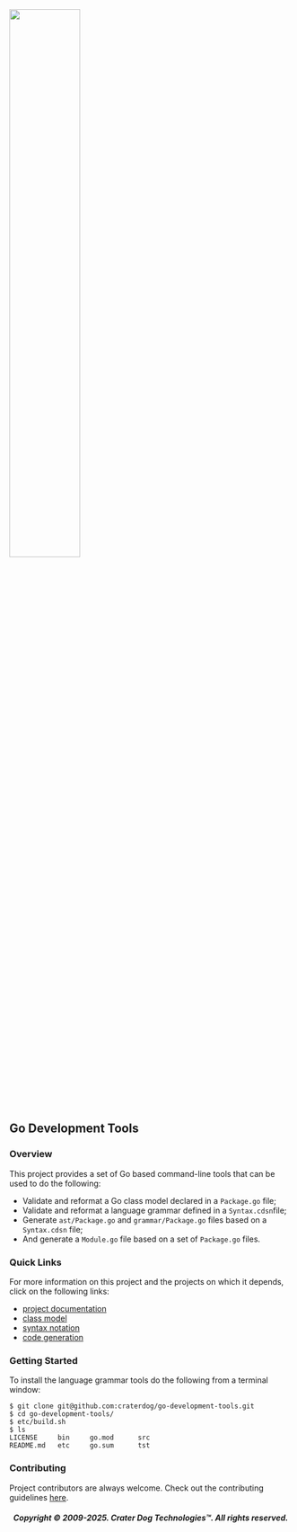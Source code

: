 <img src="https://craterdog.com/images/CraterDog.png" width="50%">

## Go Development Tools

### Overview
This project provides a set of Go based command-line tools that can be used to
do the following:
 * Validate and reformat a Go class model declared in a `Package.go` file;
 * Validate and reformat a language grammar defined in a `Syntax.cdsn`file;
 * Generate `ast/Package.go` and `grammar/Package.go` files based on a `Syntax.cdsn`
   file;
 * And generate a `Module.go` file based on a set of `Package.go` files.

### Quick Links
For more information on this project and the projects on which it depends, click
on the following links:
 * [project documentation](https://github.com/craterdog/go-development-tools/wiki)
 * [class model](https://github.com/craterdog/go-class-model/wiki)
 * [syntax notation](https://github.com/craterdog/go-syntax-notation/wiki)
 * [code generation](https://github.com/craterdog/go-code-generation/wiki)

### Getting Started
To install the language grammar tools do the following from a terminal window:
```
$ git clone git@github.com:craterdog/go-development-tools.git
$ cd go-development-tools/
$ etc/build.sh
$ ls
LICENSE		bin		go.mod		src
README.md	etc		go.sum		tst
```

### Contributing
Project contributors are always welcome. Check out the contributing guidelines
[here](https://github.com/craterdog/go-development-tools/blob/main/.github/CONTRIBUTING.md).

<H5 align="center"> Copyright © 2009-2025. Crater Dog Technologies™. All rights reserved. </H5>

